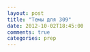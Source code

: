 ```yaml
---
layout: post
title: "Темы для 309"
date: 2012-10-02T18:45:00
comments: true
categories: prep
---
```

